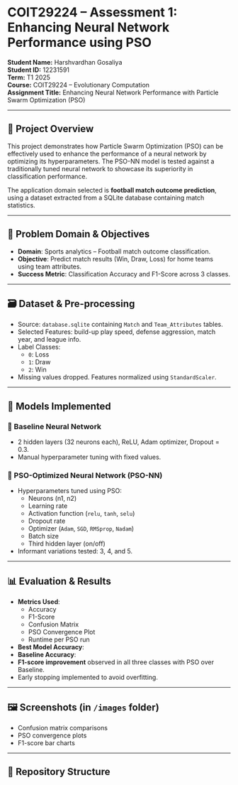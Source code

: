 # COIT29224 – Assessment 1: Enhancing Neural Network Performance using PSO

**Student Name:** Harshvardhan Gosaliya  
**Student ID:** 12231591  
**Term:** T1 2025  
**Course:** COIT29224 – Evolutionary Computation  
**Assignment Title:** Enhancing Neural Network Performance with Particle Swarm Optimization (PSO)

---

## 📘 Project Overview

This project demonstrates how Particle Swarm Optimization (PSO) can be effectively used to enhance the performance of a neural network by optimizing its hyperparameters. The PSO-NN model is tested against a traditionally tuned neural network to showcase its superiority in classification performance.

The application domain selected is **football match outcome prediction**, using a dataset extracted from a SQLite database containing match statistics.

---

## 🎯 Problem Domain & Objectives

- **Domain**: Sports analytics – Football match outcome classification.
- **Objective**: Predict match results (Win, Draw, Loss) for home teams using team attributes.
- **Success Metric**: Classification Accuracy and F1-Score across 3 classes.

---

## 🗃 Dataset & Pre-processing

- Source: `database.sqlite` containing `Match` and `Team_Attributes` tables.
- Selected Features: build-up play speed, defense aggression, match year, and league info.
- Label Classes:  
  - `0`: Loss  
  - `1`: Draw  
  - `2`: Win  
- Missing values dropped. Features normalized using `StandardScaler`.

---

## 🔧 Models Implemented

### 🔹 Baseline Neural Network
- 2 hidden layers (32 neurons each), ReLU, Adam optimizer, Dropout = 0.3.
- Manual hyperparameter tuning with fixed values.

### 🔹 PSO-Optimized Neural Network (PSO-NN)
- Hyperparameters tuned using PSO:
  - Neurons (n1, n2)
  - Learning rate
  - Activation function (`relu`, `tanh`, `selu`)
  - Dropout rate
  - Optimizer (`Adam`, `SGD`, `RMSprop`, `Nadam`)
  - Batch size
  - Third hidden layer (on/off)
- Informant variations tested: 3, 4, and 5.

---

## 📊 Evaluation & Results

- **Metrics Used**:
  - Accuracy
  - F1-Score
  - Confusion Matrix
  - PSO Convergence Plot
  - Runtime per PSO run
- **Best Model Accuracy**: 
- **Baseline Accuracy**: 
- **F1-score improvement** observed in all three classes with PSO over Baseline.
- Early stopping implemented to avoid overfitting.

---

## 🖼 Screenshots (in `/images` folder)
- Confusion matrix comparisons
- PSO convergence plots
- F1-score bar charts

---

## 📁 Repository Structure

